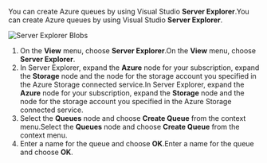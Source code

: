<span data-ttu-id="e6bcd-101">You can create Azure queues by using Visual Studio **Server Explorer**.</span><span class="sxs-lookup"><span data-stu-id="e6bcd-101">You can create Azure queues by using Visual Studio **Server Explorer**.</span></span>

![Server Explorer Blobs][Image1]

1. <span data-ttu-id="e6bcd-103">On the **View** menu, choose **Server Explorer**.</span><span class="sxs-lookup"><span data-stu-id="e6bcd-103">On the **View** menu, choose **Server Explorer**.</span></span>
2. <span data-ttu-id="e6bcd-104">In Server Explorer, expand the **Azure** node for your subscription, expand the **Storage** node and the node for the storage account you specified in the Azure Storage connected service.</span><span class="sxs-lookup"><span data-stu-id="e6bcd-104">In Server Explorer, expand the **Azure** node for your subscription, expand the **Storage** node and the node for the storage account you specified in the Azure Storage connected service.</span></span>
3. <span data-ttu-id="e6bcd-105">Select the **Queues** node and choose **Create Queue** from the context menu.</span><span class="sxs-lookup"><span data-stu-id="e6bcd-105">Select the **Queues** node and choose **Create Queue** from the context menu.</span></span>
4. <span data-ttu-id="e6bcd-106">Enter a name for the queue and choose **OK**.</span><span class="sxs-lookup"><span data-stu-id="e6bcd-106">Enter a name for the queue and choose **OK**.</span></span>   

[Image1]: https://docstestmedia1.blob.core.windows.net/azure-media/includes/media/vs-create-queue-in-server-explorer/vs-storage-queues-create-in-server-explorer.png
